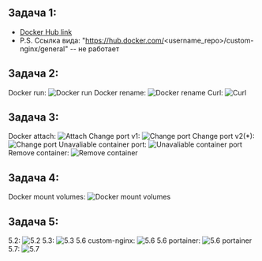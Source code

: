 ## Задача 1:
* [Docker Hub link](https://hub.docker.com/r/valentinstupa/custom-nginx/tags)
* P.S. Ссылка вида: "https://hub.docker.com/<username_repo>/custom-nginx/general" -- не работает

## Задача 2:
Docker run:
![Docker run](./screenshots/task2.1-run.png)
Docker rename:
![Docker rename](./screenshots/task2.2-rename.png)
Curl:
![Curl](./screenshots/task2.3-curl.png)

## Задача 3:
Docker attach:
![Attach](./screenshots/task3.1-attach.png)
Change port v1:
![Change port](./screenshots/task3.2-change-port.png)
Change port v2(*):
![Change port](./screenshots/task3.3-change-container-port.png)
Unavaliable container port:
![Unavaliable container port](./screenshots/task3.4-unavalible-container-port.png)
Remove container:
![Remove container](./screenshots/task3.5-remove-container.png)

## Задача 4:
Docker mount volumes:
![Docker mount volumes](./screenshots/task4-mount.png)

## Задача 5:
5.2:
![5.2](./screenshots/task5.2.png)
5.3:
![5.3](./screenshots/task5.3.png)
5.6 custom-nginx:
![5.6](./screenshots/task5.6.png)
5.6 portainer:
![5.6 portainer](./screenshots/task5.6-portainer.png)
5.7:
![5.7](./screenshots/task5.7-compose-down.png)
